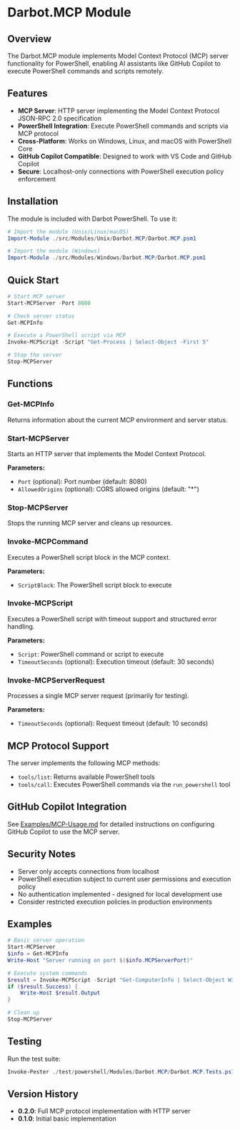 # Darbot.MCP Module

## Overview

The Darbot.MCP module implements Model Context Protocol (MCP) server functionality for PowerShell, enabling AI assistants like GitHub Copilot to execute PowerShell commands and scripts remotely.

## Features

- **MCP Server**: HTTP server implementing the Model Context Protocol JSON-RPC 2.0 specification
- **PowerShell Integration**: Execute PowerShell commands and scripts via MCP protocol
- **Cross-Platform**: Works on Windows, Linux, and macOS with PowerShell Core
- **GitHub Copilot Compatible**: Designed to work with VS Code and GitHub Copilot
- **Secure**: Localhost-only connections with PowerShell execution policy enforcement

## Installation

The module is included with Darbot PowerShell. To use it:

```powershell
# Import the module (Unix/Linux/macOS)
Import-Module ./src/Modules/Unix/Darbot.MCP/Darbot.MCP.psm1

# Import the module (Windows)
Import-Module ./src/Modules/Windows/Darbot.MCP/Darbot.MCP.psm1
```

## Quick Start

```powershell
# Start MCP server
Start-MCPServer -Port 8080

# Check server status
Get-MCPInfo

# Execute a PowerShell script via MCP
Invoke-MCPScript -Script "Get-Process | Select-Object -First 5"

# Stop the server
Stop-MCPServer
```

## Functions

### Get-MCPInfo

Returns information about the current MCP environment and server status.

### Start-MCPServer

Starts an HTTP server that implements the Model Context Protocol.

**Parameters:**

- `Port` (optional): Port number (default: 8080)
- `AllowedOrigins` (optional): CORS allowed origins (default: "*")

### Stop-MCPServer

Stops the running MCP server and cleans up resources.

### Invoke-MCPCommand

Executes a PowerShell script block in the MCP context.

**Parameters:**

- `ScriptBlock`: The PowerShell script block to execute

### Invoke-MCPScript

Executes a PowerShell script with timeout support and structured error handling.

**Parameters:**

- `Script`: PowerShell command or script to execute
- `TimeoutSeconds` (optional): Execution timeout (default: 30 seconds)

### Invoke-MCPServerRequest

Processes a single MCP server request (primarily for testing).

**Parameters:**

- `TimeoutSeconds` (optional): Request timeout (default: 10 seconds)

## MCP Protocol Support

The server implements the following MCP methods:

- `tools/list`: Returns available PowerShell tools
- `tools/call`: Executes PowerShell commands via the `run_powershell` tool

## GitHub Copilot Integration

See [Examples/MCP-Usage.md](../Examples/MCP-Usage.md) for detailed instructions on configuring GitHub Copilot to use the MCP server.

## Security Notes

- Server only accepts connections from localhost
- PowerShell execution subject to current user permissions and execution policy
- No authentication implemented - designed for local development use
- Consider restricted execution policies in production environments

## Examples

```powershell
# Basic server operation
Start-MCPServer
$info = Get-MCPInfo
Write-Host "Server running on port $($info.MCPServerPort)"

# Execute system commands
$result = Invoke-MCPScript -Script "Get-ComputerInfo | Select-Object WindowsProductName"
if ($result.Success) {
    Write-Host $result.Output
}

# Clean up
Stop-MCPServer
```

## Testing

Run the test suite:

```powershell
Invoke-Pester ./test/powershell/Modules/Darbot.MCP/Darbot.MCP.Tests.ps1
```

## Version History

- **0.2.0**: Full MCP protocol implementation with HTTP server
- **0.1.0**: Initial basic implementation
